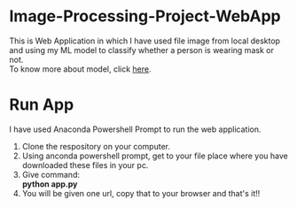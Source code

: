 # Image-Processing-Project-WebApp

This is Web Application in which I have used file image from local desktop and using my ML model to classify whether a person is wearing mask or not.
<br>
To know more about model, click <a href="https://github.com/mehulraj19/Image-Processing-Project">here</a>.
<br>
<h1>Run App</h1>
I have used Anaconda Powershell Prompt to run the web application.
<ol>
  <li>
    Clone the respository on your computer.
  </li>
  <li>
    Using anconda powershell prompt, get to your file place where you have downloaded these files in your pc.
  </li>
  <li>
    Give command:
    <br>
    <b>python app.py</b>
  </li>
  <li>
    You will be given one url, copy that to your browser and that's it!!
  </li>
</ol>
